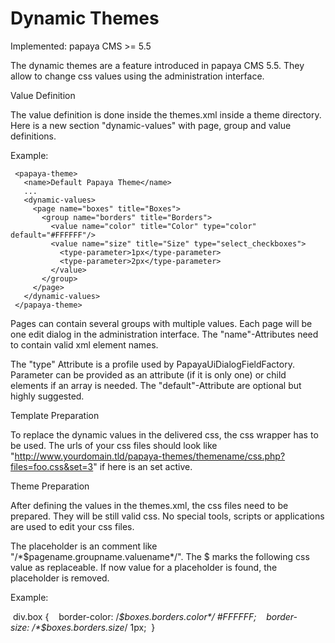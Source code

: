 
Dynamic Themes
==============

Implemented: papaya CMS \>= 5.5

The dynamic themes are a feature introduced in papaya CMS 5.5. They allow to change css values using the administration interface.

Value Definition

The value definition is done inside the themes.xml inside a theme directory. Here is a new section "dynamic-values" with page, group and value definitions.

Example:
```
 <papaya-theme>
   <name>Default Papaya Theme</name>
   ...
   <dynamic-values>
     <page name="boxes" title="Boxes">
       <group name="borders" title="Borders">
         <value name="color" title="Color" type="color" default="#FFFFFF"/> 
         <value name="size" title="Size" type="select_checkboxes">
           <type-parameter>1px</type-parameter>
           <type-parameter>2px</type-parameter>
         </value> 
       </group>
     </page>
   </dynamic-values>
 </papaya-theme>
```

Pages can contain several groups with multiple values. Each page will be one edit dialog in the administration interface. The "name"-Attributes need to contain valid xml element names.

The "type" Attribute is a profile used by PapayaUiDialogFieldFactory. Parameter can be provided as an attribute (if it is only one) or child elements if an array is needed. The "default"-Attribute are optional but highly suggested.

Template Preparation

To replace the dynamic values in the delivered css, the css wrapper has to be used. The urls of your css files should look like "<http://www.yourdomain.tld/papaya-themes/themename/css.php?files=foo.css&set=3>" if here is an set active.

Theme Preparation

After defining the values in the themes.xml, the css files need to be prepared. They will be still valid css. No special tools, scripts or applications are used to edit your css files.

The placeholder is an comment like "/\*\$pagename.groupname.valuename\*/". The \$ marks the following css value as replaceable. If now value for a placeholder is found, the placeholder is removed.

Example:

 div.box {
   border-color: /*$boxes.borders.color*/ #FFFFFF;
   border-size: /*$boxes.borders.size*/ 1px;
 }
